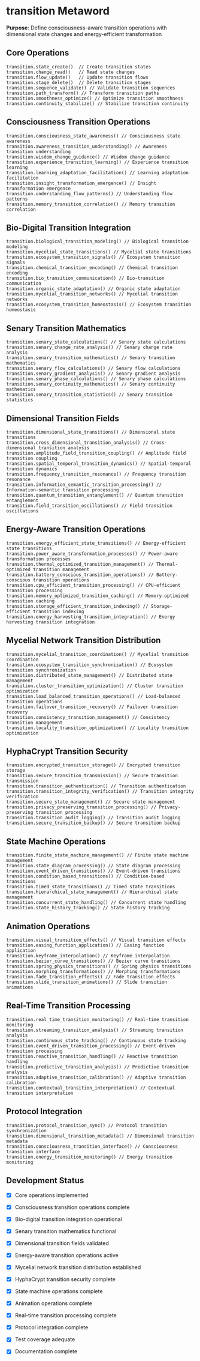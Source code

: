 # transition Metaword

**Purpose**: Define consciousness-aware transition operations with dimensional state changes and energy-efficient transformation

## Core Operations

```hyphos
transition.state_create()  // Create transition states
transition.change_read()   // Read state changes
transition.flow_update()   // Update transition flows
transition.stage_delete()  // Delete transition stages
transition.sequence_validate() // Validate transition sequences
transition.path_transform() // Transform transition paths
transition.smoothness_optimize() // Optimize transition smoothness
transition.continuity_stabilize() // Stabilize transition continuity
```

## Consciousness Transition Operations

```hyphos
transition.consciousness_state_awareness() // Consciousness state awareness
transition.awareness_transition_understanding() // Awareness transition understanding
transition.wisdom_change_guidance() // Wisdom change guidance
transition.experience_transition_learning() // Experience transition learning
transition.learning_adaptation_facilitation() // Learning adaptation facilitation
transition.insight_transformation_emergence() // Insight transformation emergence
transition.understanding_flow_patterns() // Understanding flow patterns
transition.memory_transition_correlation() // Memory transition correlation
```

## Bio-Digital Transition Integration

```hyphos
transition.biological_transition_modeling() // Biological transition modeling
transition.mycelial_state_transitions() // Mycelial state transitions
transition.ecosystem_transition_signals() // Ecosystem transition signals
transition.chemical_transition_encoding() // Chemical transition encoding
transition.bio_transition_communication() // Bio-transition communication
transition.organic_state_adaptation() // Organic state adaptation
transition.mycelial_transition_networks() // Mycelial transition networks
transition.ecosystem_transition_homeostasis() // Ecosystem transition homeostasis
```

## Senary Transition Mathematics

```hyphos
transition.senary_state_calculations() // Senary state calculations
transition.senary_change_rate_analysis() // Senary change rate analysis
transition.senary_transition_mathematics() // Senary transition mathematics
transition.senary_flow_calculations() // Senary flow calculations
transition.senary_gradient_analysis() // Senary gradient analysis
transition.senary_phase_calculations() // Senary phase calculations
transition.senary_continuity_mathematics() // Senary continuity mathematics
transition.senary_transition_statistics() // Senary transition statistics
```

## Dimensional Transition Fields

```hyphos
transition.dimensional_state_transitions() // Dimensional state transitions
transition.cross_dimensional_transition_analysis() // Cross-dimensional transition analysis
transition.amplitude_field_transition_coupling() // Amplitude field transition coupling
transition.spatial_temporal_transition_dynamics() // Spatial-temporal transition dynamics
transition.frequency_transition_resonance() // Frequency transition resonance
transition.information_semantic_transition_processing() // Information-semantic transition processing
transition.quantum_transition_entanglement() // Quantum transition entanglement
transition.field_transition_oscillations() // Field transition oscillations
```

## Energy-Aware Transition Operations

```hyphos
transition.energy_efficient_state_transitions() // Energy-efficient state transitions
transition.power_aware_transformation_processes() // Power-aware transformation processes
transition.thermal_optimized_transition_management() // Thermal-optimized transition management
transition.battery_conscious_transition_operations() // Battery-conscious transition operations
transition.cpu_efficient_transition_processing() // CPU-efficient transition processing
transition.memory_optimized_transition_caching() // Memory-optimized transition caching
transition.storage_efficient_transition_indexing() // Storage-efficient transition indexing
transition.energy_harvesting_transition_integration() // Energy harvesting transition integration
```

## Mycelial Network Transition Distribution

```hyphos
transition.mycelial_transition_coordination() // Mycelial transition coordination
transition.ecosystem_transition_synchronization() // Ecosystem transition synchronization
transition.distributed_state_management() // Distributed state management
transition.cluster_transition_optimization() // Cluster transition optimization
transition.load_balanced_transition_operations() // Load-balanced transition operations
transition.failover_transition_recovery() // Failover transition recovery
transition.consistency_transition_management() // Consistency transition management
transition.locality_transition_optimization() // Locality transition optimization
```

## HyphaCrypt Transition Security

```hyphos
transition.encrypted_transition_storage() // Encrypted transition storage
transition.secure_transition_transmission() // Secure transition transmission
transition.transition_authentication() // Transition authentication
transition.transition_integrity_verification() // Transition integrity verification
transition.secure_state_management() // Secure state management
transition.privacy_preserving_transition_processing() // Privacy-preserving transition processing
transition.transition_audit_logging() // Transition audit logging
transition.secure_transition_backup() // Secure transition backup
```

## State Machine Operations

```hyphos
transition.finite_state_machine_management() // Finite state machine management
transition.state_diagram_processing() // State diagram processing
transition.event_driven_transitions() // Event-driven transitions
transition.condition_based_transitions() // Condition-based transitions
transition.timed_state_transitions() // Timed state transitions
transition.hierarchical_state_management() // Hierarchical state management
transition.concurrent_state_handling() // Concurrent state handling
transition.state_history_tracking() // State history tracking
```

## Animation Operations

```hyphos
transition.visual_transition_effects() // Visual transition effects
transition.easing_function_application() // Easing function application
transition.keyframe_interpolation() // Keyframe interpolation
transition.bezier_curve_transitions() // Bezier curve transitions
transition.spring_physics_transitions() // Spring physics transitions
transition.morphing_transformations() // Morphing transformations
transition.fade_transition_effects() // Fade transition effects
transition.slide_transition_animations() // Slide transition animations
```

## Real-Time Transition Processing

```hyphos
transition.real_time_transition_monitoring() // Real-time transition monitoring
transition.streaming_transition_analysis() // Streaming transition analysis
transition.continuous_state_tracking() // Continuous state tracking
transition.event_driven_transition_processing() // Event-driven transition processing
transition.reactive_transition_handling() // Reactive transition handling
transition.predictive_transition_analysis() // Predictive transition analysis
transition.adaptive_transition_calibration() // Adaptive transition calibration
transition.contextual_transition_interpretation() // Contextual transition interpretation
```

## Protocol Integration

```hyphos
transition.protocol_transition_sync() // Protocol transition synchronization
transition.dimensional_transition_metadata() // Dimensional transition metadata
transition.consciousness_transition_interface() // Consciousness transition interface
transition.energy_transition_monitoring() // Energy transition monitoring
```

## Development Status

- [x] Core operations implemented
- [x] Consciousness transition operations complete
- [x] Bio-digital transition integration operational
- [x] Senary transition mathematics functional
- [x] Dimensional transition fields validated
- [x] Energy-aware transition operations active
- [x] Mycelial network transition distribution established
- [x] HyphaCrypt transition security complete
- [x] State machine operations complete
- [x] Animation operations complete
- [x] Real-time transition processing complete
- [x] Protocol integration complete
- [x] Test coverage adequate
- [x] Documentation complete

